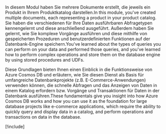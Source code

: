 <span data-ttu-id="4c8e1-101">In diesem Modul haben Sie mehrere Dokumente erstellt, die jeweils ein Produkt in Ihrem Produktkatalog darstellen.</span><span class="sxs-lookup"><span data-stu-id="4c8e1-101">In this module, you've created multiple documents, each representing a product in your product catalog.</span></span> <span data-ttu-id="4c8e1-102">Sie haben die verschiedenen für Ihre Daten ausführbaren Abfragetypen kennengelernt und diese anschließend ausgeführt. Außerdem haben Sie gelernt, wie Sie komplexe Vorgänge ausführen und diese mithilfe von gespeicherten Prozeduren und benutzerdefinierten Funktionen auf der Datenbank-Engine speichern.</span><span class="sxs-lookup"><span data-stu-id="4c8e1-102">You've learned about the types of queries you can perform on your data and performed those queries, and you've learned how to perform complex operations and store them on the database engine by using stored procedures and UDFs.</span></span> 

<span data-ttu-id="4c8e1-103">Diese Grundlagen bieten Ihnen einen Einblick in die Funktionsweise von Azure Cosmos DB und erläutern, wie Sie diesen Dienst als Basis für umfangreiche Datenbankprojekte (z.B. E-Commerce-Anwendungen) verwenden können, die schnelle Abfragen und das Anzeigen von Daten in einem Katalog erfordern bzw. Vorgänge und Transaktionen für Daten in der Datenbank ausführen.</span><span class="sxs-lookup"><span data-stu-id="4c8e1-103">These fundamentals give you insight into how Azure Cosmos DB works and how you can use it as the foundation for large database projects like e-commerce applications, which require the ability to quickly query and display data in a catalog, and perform operations and transactions on data in the database.</span></span>

[!include[](../../../includes/azure-sandbox-cleanup.md)]